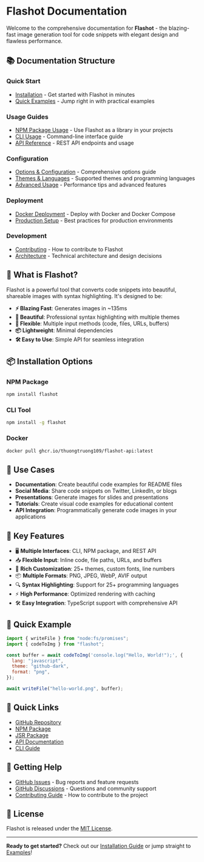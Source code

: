 # Flashot Documentation

Welcome to the comprehensive documentation for **Flashot** - the blazing-fast image generation tool for code snippets with elegant design and flawless performance.

## 📚 Documentation Structure

### Quick Start

- [Installation](./installation.md) - Get started with Flashot in minutes
- [Quick Examples](./examples.md) - Jump right in with practical examples

### Usage Guides

- [NPM Package Usage](./npm-usage.md) - Use Flashot as a library in your projects
- [CLI Usage](./cli-usage.md) - Command-line interface guide
- [API Reference](./api-reference.md) - REST API endpoints and usage

### Configuration

- [Options & Configuration](./configuration.md) - Comprehensive options guide
- [Themes & Languages](./themes-languages.md) - Supported themes and programming languages
- [Advanced Usage](./advanced.md) - Performance tips and advanced features

### Deployment

- [Docker Deployment](./docker.md) - Deploy with Docker and Docker Compose
- [Production Setup](./production.md) - Best practices for production environments

### Development

- [Contributing](./contributing.md) - How to contribute to Flashot
- [Architecture](./architecture.md) - Technical architecture and design decisions

## 🚀 What is Flashot?

Flashot is a powerful tool that converts code snippets into beautiful, shareable images with syntax highlighting. It's designed to be:

- **⚡ Blazing Fast**: Generates images in ~135ms
- **🎨 Beautiful**: Professional syntax highlighting with multiple themes
- **🔧 Flexible**: Multiple input methods (code, files, URLs, buffers)
- **📦 Lightweight**: Minimal dependencies
- **🛠️ Easy to Use**: Simple API for seamless integration

## 📦 Installation Options

### NPM Package

```bash
npm install flashot
```

### CLI Tool

```bash
npm install -g flashot
```

### Docker

```bash
docker pull ghcr.io/thuongtruong109/flashot-api:latest
```

## 🎯 Use Cases

- **Documentation**: Create beautiful code examples for README files
- **Social Media**: Share code snippets on Twitter, LinkedIn, or blogs
- **Presentations**: Generate images for slides and presentations
- **Tutorials**: Create visual code examples for educational content
- **API Integration**: Programmatically generate code images in your applications

## 🌟 Key Features

- 🖥️ **Multiple Interfaces**: CLI, NPM package, and REST API
- 📥 **Flexible Input**: Inline code, file paths, URLs, and buffers
- 🎨 **Rich Customization**: 25+ themes, custom fonts, line numbers
- 📦 **Multiple Formats**: PNG, JPEG, WebP, AVIF output
- 🔍 **Syntax Highlighting**: Support for 25+ programming languages
- ⚡ **High Performance**: Optimized rendering with caching
- 🛠️ **Easy Integration**: TypeScript support with comprehensive API

## 📖 Quick Example

```javascript
import { writeFile } from "node:fs/promises";
import { codeToImg } from "flashot";

const buffer = await codeToImg('console.log("Hello, World!");', {
  lang: "javascript",
  theme: "github-dark",
  format: "png",
});

await writeFile("hello-world.png", buffer);
```

## 🔗 Quick Links

- [GitHub Repository](https://github.com/thuongtruong109/flashot)
- [NPM Package](https://npmjs.com/package/flashot)
- [JSR Package](https://jsr.io/@thuongtruong/flashot)
- [API Documentation](./api-reference.md)
- [CLI Guide](./cli-usage.md)

## 🤝 Getting Help

- [GitHub Issues](https://github.com/thuongtruong109/flashot/issues) - Bug reports and feature requests
- [GitHub Discussions](https://github.com/thuongtruong109/flashot/discussions) - Questions and community support
- [Contributing Guide](./contributing.md) - How to contribute to the project

## 📄 License

Flashot is released under the [MIT License](https://github.com/thuongtruong109/flashot/blob/main/LICENSE).

---

**Ready to get started?** Check out our [Installation Guide](./installation.md) or jump straight to [Examples](./examples.md)!

